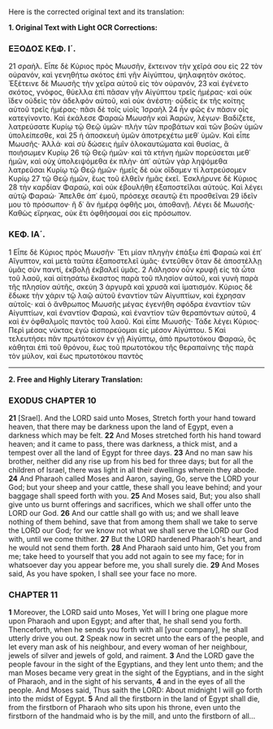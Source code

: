 Here is the corrected original text and its translation:

**1. Original Text with Light OCR Corrections:**

### ΕΞΟΔΟΣ ΚΕΦ. Ι΄.
21 σραὴλ. Εἶπε δὲ Κύριος πρὸς Μωυσῆν, ἔκτεινον τὴν χεῖρά σου εἰς
22 τὸν οὐρανόν, καὶ γενηθήτω σκότος ἐπὶ γῆν Αἰγύπτου, ψηλαφητὸν
   σκότος. Ἐξέτεινε δὲ Μωυσῆς τὴν χεῖρα αὐτοῦ εἰς τὸν οὐρανόν,
23 καὶ ἐγένετο σκότος, γνόφος, θύελλα ἐπὶ πᾶσαν γῆν Αἰγύπτου τρεῖς
   ἡμέρας· καὶ οὐκ ἴδεν οὐδεὶς τὸν ἀδελφὸν αὑτοῦ, καὶ οὐκ ἀνέστη·
   οὐδεὶς ἐκ τῆς κοίτης αὑτοῦ τρεῖς ἡμέρας· πᾶσι δὲ τοῖς υἱοῖς Ἰσραὴλ
24 ἦν φῶς ἐν πᾶσιν οἷς κατεγίνοντο. Καὶ ἐκάλεσε Φαραὼ
   Μωυσῆν καὶ Ἀαρών, λέγων· Βαδίζετε, λατρεύσατε Κυρίῳ τῷ Θεῷ
   ὑμῶν· πλὴν τῶν προβάτων καὶ τῶν βοῶν ὑμῶν ὑπολείπεσθε, καὶ
25 ἡ ἀποσκευὴ ὑμῶν ἀποτρεχέτω μεθ᾽ ὑμῶν. Καὶ εἶπε Μωυσῆς· Ἀλλά·
   καὶ σὺ δώσεις ἡμῖν ὁλοκαυτώματα καὶ θυσίας, ἃ ποιήσωμεν Κυρίῳ
26 τῷ Θεῷ ἡμῶν· καὶ τὰ κτήνη ἡμῶν πορεύσεται μεθ᾽ ἡμῶν, καὶ
   οὐχ ὑπολειψόμεθα ἐκ πλὴν· ἀπ᾽ αὐτῶν γὰρ ληψόμεθα λατρεῦσαι Κυρίῳ
   τῷ Θεῷ ἡμῶν· ἡμεῖς δὲ οὐκ οἴδαμεν τί λατρεύσομεν Κυρίῳ
27 τῷ Θεῷ ἡμῶν, ἕως τοῦ ἐλθεῖν ἡμᾶς ἐκεῖ. Ἐσκλήρυνε δὲ Κύριος
28 τὴν καρδίαν Φαραώ, καὶ οὐκ ἐβουλήθη ἐξαποστεῖλαι αὐτούς. Καὶ
   λέγει αὐτῷ Φαραώ· Ἄπελθε ἀπ᾽ ἐμοῦ, πρόσεχε σεαυτῷ ἔτι προσθεῖναι
29 ἰδεῖν μου τὸ πρόσωπον· ἢ δ᾽ ἂν ἡμέρᾳ ὀφθῆς μοι, ἀποθανῇ. Λέγει
   δὲ Μωυσῆς· Καθὼς εἴρηκας, οὐκ ἔτι ὀφθήσομαί σοι εἰς πρόσωπον.

### ΚΕΦ. ΙΑ΄.
1 Εἶπε δὲ Κύριος πρὸς Μωυσῆν· Ἔτι μίαν πληγὴν ἐπάξω ἐπὶ
  Φαραὼ καὶ ἐπ᾽ Αἴγυπτον, καὶ μετὰ ταῦτα ἐξαποστελεῖ ὑμᾶς· ἐντεῦθεν
  ὅταν δὲ ἀποστέλλῃ ὑμᾶς σὺν παντί, ἐκβολῇ ἐκβαλεῖ ὑμᾶς.
2 Λάλησον οὖν κρυφῇ εἰς τὰ ὦτα τοῦ λαοῦ, καὶ αἰτησάτω ἕκαστος
  παρὰ τοῦ πλησίον αὐτοῦ, καὶ γυνὴ παρὰ τῆς πλησίον αὑτῆς, σκεύη
3 ἀργυρᾶ καὶ χρυσᾶ καὶ ἱματισμόν. Κύριος δὲ ἔδωκε τὴν χάριν τῷ
  λαῷ αὐτοῦ ἐναντίον τῶν Αἰγυπτίων, καὶ ἐχρησαν αὐτοῖς· καὶ ὁ
  ἄνθρωπος Μωυσῆς μέγας ἐγενήθη σφόδρα ἐναντίον τῶν Αἰγυπτίων,
  καὶ ἐναντίον Φαραώ, καὶ ἐναντίον τῶν θεραπόντων αὐτοῦ,
4 καὶ ἐν ὀφθαλμοῖς παντὸς τοῦ λαοῦ. Καὶ εἶπε Μωυσῆς· Τάδε λέγει
  Κύριος· Περὶ μέσας νύκτας ἐγὼ εἰσπορεύομαι εἰς μέσον Αἰγύπτου.
5 Καὶ τελευτήσει πᾶν πρωτότοκον ἐν γῇ Αἰγύπτῳ, ἀπὸ πρωτοτόκου
  Φαραώ, ὃς κάθηται ἐπὶ τοῦ θρόνου, ἕως τοῦ πρωτοτόκου
  τῆς θεραπαίνης τῆς παρὰ τὸν μύλον, καὶ ἕως πρωτοτόκου παντὸς

---

**2. Free and Highly Literary Translation:**

### EXODUS CHAPTER 10

**21** [Srael]. And the LORD said unto Moses, Stretch forth your hand toward heaven, that there may be darkness upon the land of Egypt, even a darkness which may be felt.
**22** And Moses stretched forth his hand toward heaven; and it came to pass, there was darkness, a thick mist, and a tempest over all the land of Egypt for three days.
**23** And no man saw his brother, neither did any rise up from his bed for three days; but for all the children of Israel, there was light in all their dwellings wherein they abode.
**24** And Pharaoh called Moses and Aaron, saying, Go, serve the LORD your God; but your sheep and your cattle, these shall you leave behind; and your baggage shall speed forth with you.
**25** And Moses said, But; you also shall give unto us burnt offerings and sacrifices, which we shall offer unto the LORD our God.
**26** And our cattle shall go with us; and we shall leave nothing of them behind, save that from among them shall we take to serve the LORD our God; for we know not what we shall serve the LORD our God with, until we come thither.
**27** But the LORD hardened Pharaoh's heart, and he would not send them forth.
**28** And Pharaoh said unto him, Get you from me; take heed to yourself that you add not again to see my face; for in whatsoever day you appear before me, you shall surely die.
**29** And Moses said, As you have spoken, I shall see your face no more.

### CHAPTER 11

**1** Moreover, the LORD said unto Moses, Yet will I bring one plague more upon Pharaoh and upon Egypt; and after that, he shall send you forth. Thenceforth, when he sends you forth with all [your company], he shall utterly drive you out.
**2** Speak now in secret unto the ears of the people, and let every man ask of his neighbour, and every woman of her neighbour, jewels of silver and jewels of gold, and raiment.
**3** And the LORD gave the people favour in the sight of the Egyptians, and they lent unto them; and the man Moses became very great in the sight of the Egyptians, and in the sight of Pharaoh, and in the sight of his servants,
**4** and in the eyes of all the people. And Moses said, Thus saith the LORD: About midnight I will go forth into the midst of Egypt.
**5** And all the firstborn in the land of Egypt shall die, from the firstborn of Pharaoh who sits upon his throne, even unto the firstborn of the handmaid who is by the mill, and unto the firstborn of all...